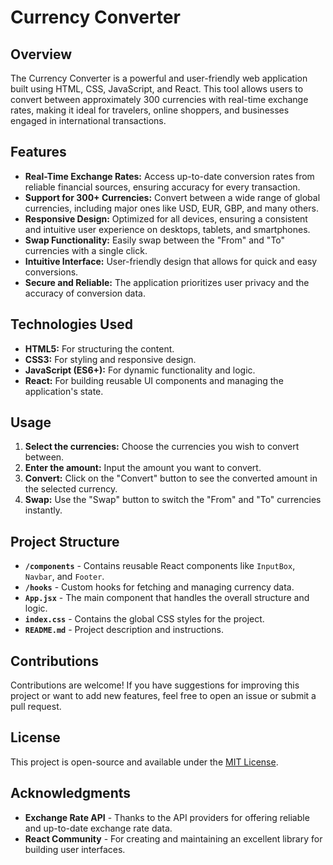 # Currency Converter

## Overview

The Currency Converter is a powerful and user-friendly web application built using HTML, CSS, JavaScript, and React. This tool allows users to convert between approximately 300 currencies with real-time exchange rates, making it ideal for travelers, online shoppers, and businesses engaged in international transactions.

## Features

- **Real-Time Exchange Rates:** Access up-to-date conversion rates from reliable financial sources, ensuring accuracy for every transaction.
- **Support for 300+ Currencies:** Convert between a wide range of global currencies, including major ones like USD, EUR, GBP, and many others.
- **Responsive Design:** Optimized for all devices, ensuring a consistent and intuitive user experience on desktops, tablets, and smartphones.
- **Swap Functionality:** Easily swap between the "From" and "To" currencies with a single click.
- **Intuitive Interface:** User-friendly design that allows for quick and easy conversions.
- **Secure and Reliable:** The application prioritizes user privacy and the accuracy of conversion data.

## Technologies Used

- **HTML5:** For structuring the content.
- **CSS3:** For styling and responsive design.
- **JavaScript (ES6+):** For dynamic functionality and logic.
- **React:** For building reusable UI components and managing the application's state.

## Usage

1. **Select the currencies:** Choose the currencies you wish to convert between.
2. **Enter the amount:** Input the amount you want to convert.
3. **Convert:** Click on the "Convert" button to see the converted amount in the selected currency.
4. **Swap:** Use the "Swap" button to switch the "From" and "To" currencies instantly.

## Project Structure

- **`/components`** - Contains reusable React components like `InputBox`, `Navbar`, and `Footer`.
- **`/hooks`** - Custom hooks for fetching and managing currency data.
- **`App.jsx`** - The main component that handles the overall structure and logic.
- **`index.css`** - Contains the global CSS styles for the project.
- **`README.md`** - Project description and instructions.

## Contributions

Contributions are welcome! If you have suggestions for improving this project or want to add new features, feel free to open an issue or submit a pull request.

## License

This project is open-source and available under the [MIT License](LICENSE).

## Acknowledgments

- **Exchange Rate API** - Thanks to the API providers for offering reliable and up-to-date exchange rate data.
- **React Community** - For creating and maintaining an excellent library for building user interfaces.
